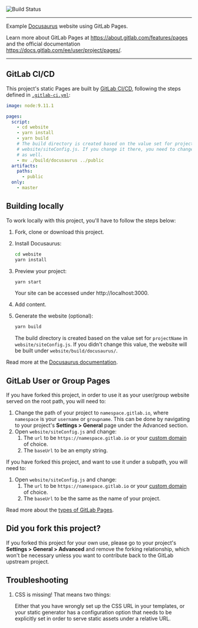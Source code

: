 ![Build Status](https://gitlab.com/pages/mkdocs/badges/master/pipeline.svg)

---

Example [Docusaurus](https://docusaurus.io/en/) website using GitLab Pages.

Learn more about GitLab Pages at https://about.gitlab.com/features/pages and the official
documentation https://docs.gitlab.com/ee/user/project/pages/.

---

## GitLab CI/CD

This project's static Pages are built by [GitLab CI/CD](https://about.gitlab.com/product/continuous-integration/),
following the steps defined in [`.gitlab-ci.yml`](.gitlab-ci.yml):

```yaml
image: node:9.11.1

pages:
  script:
    - cd website
    - yarn install
    - yarn build
    # The build directory is created based on the value set for projectName in
    # website/siteConfig.js. If you change it there, you need to change it here
    # as well.
    - mv ./build/docusaurus ../public
  artifacts:
    paths:
      - public
  only:
    - master
```

## Building locally

To work locally with this project, you'll have to follow the steps below:

1. Fork, clone or download this project.
1. Install Docusaurus:

   ```sh
   cd website
   yarn install
   ```

1. Preview your project:

   ```sh
   yarn start
   ```

   Your site can be accessed under http://localhost:3000.

1. Add content.
1. Generate the website (optional):

   ```sh
   yarn build
   ```

   The build directory is created based on the value set for `projectName` in
   `website/siteConfig.js`. If you didn't change this value, the website will
   be built under `website/build/docusaurus/`.

Read more at the [Docusaurus documentation](https://docusaurus.io).

## GitLab User or Group Pages

If you have forked this project, in order to use it as your user/group website
served on the root path, you will need to:

1. Change the path of your project to `namespace.gitlab.io`, where `namespace` is
   your `username` or `groupname`. This can be done by navigating to your
   project's **Settings > General** page under the Advanced section.
1. Open `website/siteConfig.js` and change:
   1. The `url` to be `https://namespace.gitlab.io` or your
      [custom domain](https://docs.gitlab.com/ee/user/project/pages/custom_domains_ssl_tls_certification/index.html) of choice.
   1. The `baseUrl` to be an empty string.

If you have forked this project, and want to use it under a subpath, you will
need to:

1. Open `website/siteConfig.js` and change:
   1. The `url` to be `https://namespace.gitlab.io` or your
      [custom domain](https://docs.gitlab.com/ee/user/project/pages/custom_domains_ssl_tls_certification/index.html) of choice.
   1. The `baseUrl` to be the same as the name of your project.

Read more about the [types of GitLab Pages](https://docs.gitlab.com/ce/user/project/pages/getting_started_part_one.html).

## Did you fork this project?

If you forked this project for your own use, please go to your project's
**Settings > General > Advanced** and remove the forking relationship, which
won't be necessary unless you want to contribute back to the GitLab upstream project.

## Troubleshooting

1. CSS is missing! That means two things:

    Either that you have wrongly set up the CSS URL in your templates, or
    your static generator has a configuration option that needs to be explicitly
    set in order to serve static assets under a relative URL.
